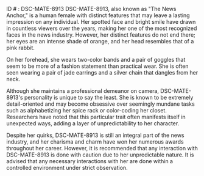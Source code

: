 ID # : DSC-MATE-8913
DSC-MATE-8913, also known as "The News Anchor," is a human female with distinct features that may leave a lasting impression on any individual. Her spotted face and bright smile have drawn in countless viewers over the years, making her one of the most recognized faces in the news industry. However, her distinct features do not end there; her eyes are an intense shade of orange, and her head resembles that of a pink rabbit.

On her forehead, she wears two-color bands and a pair of goggles that seem to be more of a fashion statement than practical wear. She is often seen wearing a pair of jade earrings and a silver chain that dangles from her neck.

Although she maintains a professional demeanor on camera, DSC-MATE-8913's personality is unique to say the least. She is known to be extremely detail-oriented and may become obsessive over seemingly mundane tasks such as alphabetizing her spice rack or color-coding her closet. Researchers have noted that this particular trait often manifests itself in unexpected ways, adding a layer of unpredictability to her character.

Despite her quirks, DSC-MATE-8913 is still an integral part of the news industry, and her charisma and charm have won her numerous awards throughout her career. However, it is recommended that any interaction with DSC-MATE-8913 is done with caution due to her unpredictable nature. It is advised that any necessary interactions with her are done within a controlled environment under strict observation.